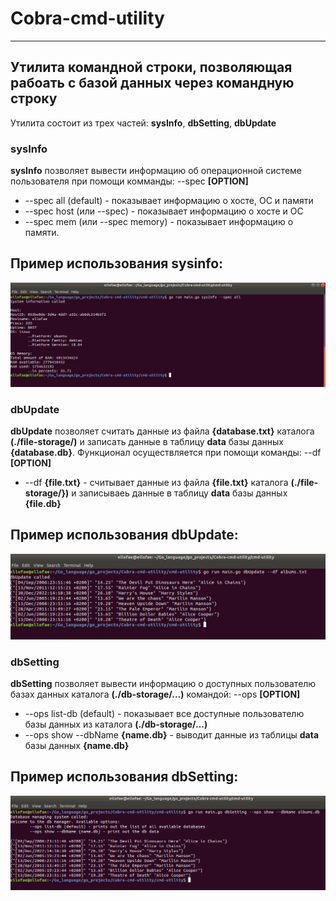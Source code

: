 # Cobra-cmd-utility
___________________________________

## Утилита командной строки, позволяющая рабоать с базой данных через командную строку

Утилита состоит из трех частей: **sysInfo**, **dbSetting**, **dbUpdate**

### sysInfo
**sysInfo** позволяет вывести информацию об операционной системе пользователя при помощи комманды: --spec **[OPTION]**
* --spec all (default) - показывает информацию о хосте, ОС и памяти
* --spec host (или --spec) - показывает информацию о хосте и ОС
* --spec mem (или --spec memory) - показывает информацию о памяти.

## Пример использования sysinfo:
![result1](https://github.com/ellofae/Cobra-cmd-utility/blob/main/imgs/Screenshot%20from%202023-03-15%2022-05-44.png?raw=true)

### dbUpdate
**dbUpdate** позволяет считать данные из файла **{database.txt}** каталога **(./file-storage/)** и записать данные в таблицу **data** базы данных **{database.db}**.
Функционал осуществляется при помощи команды:  --df **[OPTION]**
* --df **{file.txt}** - считывает данные из файла **{file.txt}** каталога  **(./file-storage/})** и записываеь данные в таблицу **data** базы данных **{file.db}**

## Пример использования dbUpdate:
![result1](https://github.com/ellofae/Cobra-cmd-utility/blob/main/imgs/Screenshot%20from%202023-03-15%2021-47-50.png?raw=true)

### dbSetting
**dbSetting** позволяет вывести информацию о доступных пользователю базах данных каталога **(./db-storage/...)** командой: --ops **[OPTION]**
* --ops list-db (default) - показывает все доступные пользователю базы данных из каталога **(./db-storage/...)**
* --ops show --dbName **{name.db}** - выводит данные из таблицы **data** базы данных **{name.db}**

## Пример использования dbSetting:
![result1](https://github.com/ellofae/Cobra-cmd-utility/blob/main/imgs/Screenshot%20from%202023-03-15%2021-54-39.png?raw=true)
